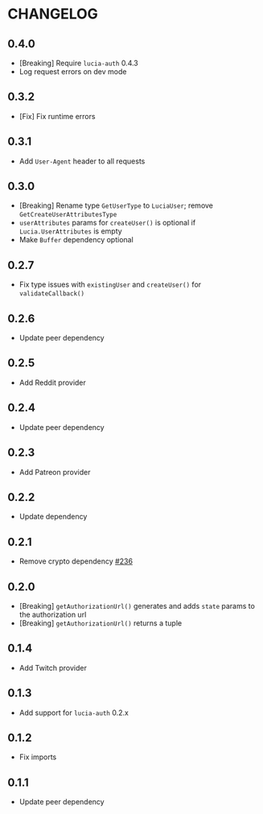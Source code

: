 # CHANGELOG

## 0.4.0

- [Breaking] Require `lucia-auth` 0.4.3
- Log request errors on dev mode

## 0.3.2

- [Fix] Fix runtime errors

## 0.3.1

- Add `User-Agent` header to all requests

## 0.3.0

- [Breaking] Rename type `GetUserType` to `LuciaUser`; remove `GetCreateUserAttributesType`
- `userAttributes` params for `createUser()` is optional if `Lucia.UserAttributes` is empty
- Make `Buffer` dependency optional

## 0.2.7

- Fix type issues with `existingUser` and `createUser()` for `validateCallback()`

## 0.2.6

- Update peer dependency

## 0.2.5

- Add Reddit provider

## 0.2.4

- Update peer dependency

## 0.2.3

- Add Patreon provider

## 0.2.2

- Update dependency

## 0.2.1

- Remove crypto dependency [#236](https://github.com/pilcrowOnPaper/lucia-auth/issues/236)

## 0.2.0

- [Breaking] `getAuthorizationUrl()` generates and adds `state` params to the authorization url
- [Breaking] `getAuthorizationUrl()` returns a tuple

## 0.1.4

- Add Twitch provider

## 0.1.3

- Add support for `lucia-auth` 0.2.x

## 0.1.2

- Fix imports

## 0.1.1

- Update peer dependency
